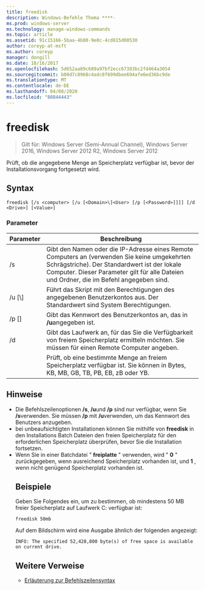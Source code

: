 ```yaml
---
title: freedisk
description: Windows-Befehle Thema ****-
ms.prod: windows-server
ms.technology: manage-windows-commands
ms.topic: article
ms.assetid: 91c15166-5baa-4b80-9e0c-4cd815d00530
author: coreyp-at-msft
ms.author: coreyp
manager: dongill
ms.date: 10/16/2017
ms.openlocfilehash: 5d652aa89c689a97bf2ecc67383bc2fd464a3054
ms.sourcegitcommit: b00d7c8968c4adc8f699dbee694afe6ed36bc9de
ms.translationtype: MT
ms.contentlocale: de-DE
ms.lasthandoff: 04/08/2020
ms.locfileid: "80844443"
---
```

# <a name="freedisk"></a>freedisk

>Gilt für: Windows Server (Semi-Annual Channel), Windows Server 2016, Windows Server 2012 R2, Windows Server 2012

Prüft, ob die angegebene Menge an Speicherplatz verfügbar ist, bevor der Installationsvorgang fortgesetzt wird.

## <a name="syntax"></a>Syntax
```
freedisk [/s <computer> [/u [<Domain>\]<User> [/p [<Password>]]]] [/d <Drive>] [<Value>]
```
### <a name="parameters"></a>Parameter

|       Parameter       |                                                                                         Beschreibung                                                                                          |
|-----------------------|----------------------------------------------------------------------------------------------------------------------------------------------------------------------------------------------|
|     /s <computer>     | Gibt den Namen oder die IP-Adresse eines Remote Computers an (verwenden Sie keine umgekehrten Schrägstriche). Der Standardwert ist der lokale Computer. Dieser Parameter gilt für alle Dateien und Ordner, die im Befehl angegeben sind. |
| /u [<Domain>\\]<User> |                                            Führt das Skript mit den Berechtigungen des angegebenen Benutzerkontos aus. Der Standardwert sind System Berechtigungen.                                            |
|    /p [<Password>]    |                                                           Gibt das Kennwort des Benutzerkontos an, das in **/u**angegeben ist.                                                            |
|      /d <Drive>       |                              Gibt das Laufwerk an, für das Sie die Verfügbarkeit von freiem Speicherplatz ermitteln möchten. Sie müssen <Drive>für einen Remote Computer angeben.                               |
|        <Value>        |                                     Prüft, ob eine bestimmte Menge an freiem Speicherplatz verfügbar ist. Sie können <Value>in Bytes, KB, MB, GB, TB, PB, EB, zB oder YB.                                      |

## <a name="remarks"></a>Hinweise
- Die Befehlszeilenoptionen **/s**, **/u**und **/p** sind nur verfügbar, wenn Sie **/s**verwenden. Sie müssen **/p** mit **/u**verwenden, um das Kennwort des Benutzers anzugeben.
- bei unbeaufsichtigten Installationen können Sie mithilfe von **freedisk** in den Installations Batch Dateien den freien Speicherplatz für den erforderlichen Speicherplatz überprüfen, bevor Sie die Installation fortsetzen.
- Wenn Sie in einer Batchdatei " **freiplatte** " verwenden, wird " **0** " zurückgegeben, wenn ausreichend Speicherplatz vorhanden ist, und **1** , wenn nicht genügend Speicherplatz vorhanden ist.
  ## <a name="examples"></a><a name=BKMK_examples></a>Beispiele
  Geben Sie Folgendes ein, um zu bestimmen, ob mindestens 50 MB freier Speicherplatz auf Laufwerk C: verfügbar ist:
  ```
  freedisk 50mb 
  ```
  Auf dem Bildschirm wird eine Ausgabe ähnlich der folgenden angezeigt:
  ```
  INFO: The specified 52,428,800 byte(s) of free space is available on current drive.
  ```
  ## <a name="additional-references"></a>Weitere Verweise
  - [Erläuterung zur Befehlszeilensyntax](command-line-syntax-key.md)
